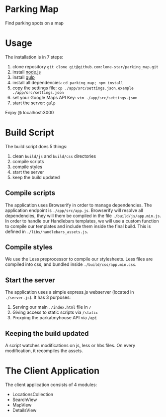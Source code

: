 Parking Map
===========

Find parking spots on a map

# Usage

The installation is in 7 steps:

1. clone repository `git clone git@github.com:lone-star/parking_map.git`
2. install [node.js](http://nodejs.org/)
3. install [gulp](https://github.com/gulpjs/gulp)
4. install all dependencies: `cd parking_map; npm install`
5. copy the settings file: `cp ./app/src/settings.json.example ./app/src/settings.json`
6. set your Google Maps API Key: `vim ./app/src/settings.json`
7. start the server: `gulp`

Enjoy @ localhost:3000

# Build Script

The build script does 5 things:

1. clean `build/js` and `build/css` directories
2. compile scripts
3. compile styles
4. start the server
5. keep the build updated

## Compile scripts

The application uses Browserify in order to manage dependencies. The application endpoint is `./app/src/app.js`. Browserify will resolve all dependencies, they will them be compiled in the file `./build/js/app.min.js`. In order to handle our Handlebars templates, we will use a custom function to compile our templates and include them inside the final build. This is defined in `./libs/handlebars_assets.js`.

## Compile styles

We use the Less preprocessor to compile our stylesheets. Less files are compiled into css, and bundled inside `./build/css/app.min.css`.

## Start the server

The application uses a simple express.js webserver (located in `./server.js`). It has 3 purposes:

1. Serving our main `./index.html` file in `/`
2. Giving access to static scripts via `/static`
3. Proxying the parkatmyhouse API via `/api`

## Keeping the build updated

A script watches modifications on js, less or hbs files. On every modification, it recompiles the assets.

# The Client Application

The client application consists of 4 modules:
- LocationsCollection
- SearchView
- MapView
- DetailsView





